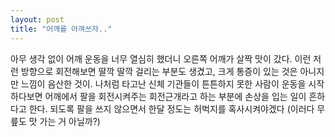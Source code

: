 ```yaml
---
layout: post
title: "어깨를 아껴쓰자.."
---
```


아무 생각 없이 어깨 운동을 너무 열심히 했더니 오른쪽 어깨가 살짝 맛이 갔다. 이런 저런 방향으로 회전해보면 딸깍 딸깍 걸리는 부분도 생겼고, 크게 통증이 있는 것은 아니지만 느낌이 음산한 것이. 
나처럼 타고난 신체 기관들이 튼튼하지 못한 사람이 운동을 시작하다보면 어깨에서 팔을 회전시켜주는 회전근개라고 하는 부분에 손상을 입는 일이 흔하다고 한다. 되도록 팔을 쓰지 않으면서 한달 정도는 허벅지를 혹사시켜야겠다 (이러다 무릎도 맛 가는 거 아닐까?)







